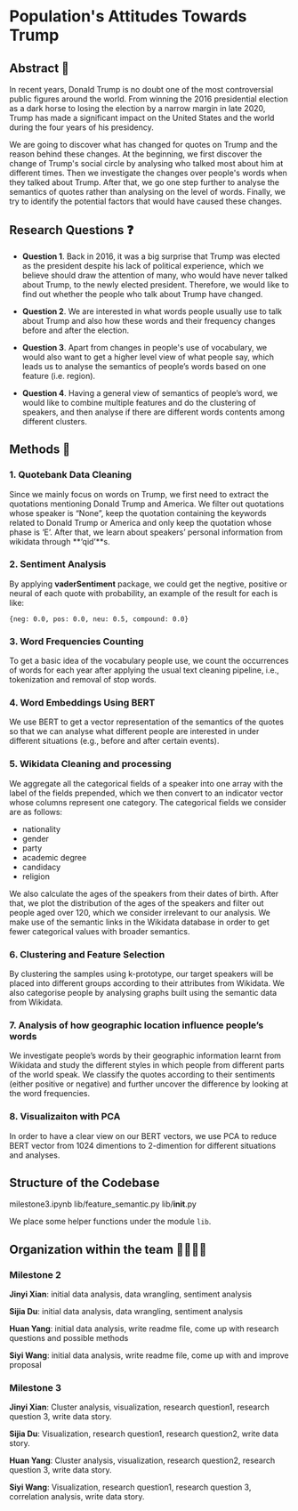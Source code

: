 # Population's Attitudes Towards Trump

## Abstract 📖

In recent years, Donald Trump is no doubt one of the most
controversial public figures around the world. From winning the 2016
presidential election as a dark horse to losing the election by a
narrow margin in late 2020, Trump has made a significant impact on
the United States and the world during the four years of his presidency.

We are going to discover what has changed for quotes on Trump and the reason behind these changes. At the beginning, we first discover the change of Trump's social circle by analysing who talked most about him at different times. Then we investigate the changes over people's words when they talked about Trump. After that, we go one step further to analyse the semantics of quotes rather than analysing on the level of words. Finally, we try to identify the potential factors that would have caused these changes.

## **Research Questions** ❓

- **Question 1**. Back in 2016, it was a big surprise that Trump was elected as the president despite his lack of political experience, which we believe should draw the attention of many, who would have never talked about Trump, to the newly elected president. Therefore, we would like to find out whether the people who talk about Trump have changed.

- **Question 2**. We are interested in what words people usually use to talk about Trump and also how these words and their frequency changes before and after the election.

- **Question 3**. Apart from changes in people's use of vocabulary, we would also want to get a higher level view of what people say, which leads us to analyse the semantics of people’s words based on one feature (i.e. region).

- **Question 4**. Having a general view of semantics of people’s word, we would like to combine multiple features and do the clustering of speakers, and then analyse if there are different words contents among different clusters.


##  **Methods** 🔨

### 1. **Quotebank Data Cleaning**

Since we mainly focus on words on Trump, we first need to extract the quotations mentioning Donald Trump and America. We filter out quotations whose speaker is “None”, keep the quotation containing the keywords related to Donald Trump or
America and only keep the quotation whose phase is ‘E’. After that,
we learn about speakers’ personal information from wikidata through
**‘qid’**s.

### 2. **Sentiment Analysis**

By applying **vaderSentiment** package, we could get the negtive, positive or neural of each quote with probability, an example of the result for each is like:

```{neg: 0.0, pos: 0.0, neu: 0.5, compound: 0.0}```

### 3. **Word Frequencies Counting**

To get a basic idea of the vocabulary people use, we count the occurrences of words for each year after applying the usual text cleaning pipeline, i.e., tokenization and removal of stop words.

### 4. **Word Embeddings Using BERT**

We use BERT to get a vector representation of the semantics of the
quotes so that we can analyse what different people are interested in
under different situations (e.g., before and after certain events).

### 5. **Wikidata Cleaning and processing**

We aggregate all the categorical fields of a speaker into one array
with the label of the fields prepended, which we then convert to an
indicator vector whose columns represent one category. The categorical
fields we consider are as follows:

 - nationality
 - gender
 - party
 - academic degree
 - candidacy
 - religion

We also calculate the ages of the speakers from their dates of
birth. After that, we plot the distribution of the ages of the
speakers and filter out people aged over 120, which we consider
irrelevant to our analysis. We make use of the semantic links in the Wikidata database in order to get fewer categorical values with broader semantics.

### 6. **Clustering and Feature Selection**

By clustering the samples using k-prototype, our target speakers will
be placed into different groups according to their attributes from
Wikidata. We also categorise people by analysing graphs built using
the semantic data from Wikidata.

### 7. **Analysis of how geographic location influence people’s words**  

We investigate people’s words by their geographic information learnt from Wikidata and study the different styles in which people from different parts of the world speak. We classify the quotes according to their sentiments (either positive or negative) and further uncover the difference by looking at the word frequencies.

### 8. **Visualizaiton with PCA**
In order to have a clear view on our BERT vectors, we use PCA to reduce BERT vector from 1024 dimentions to 2-dimention for different situations and analyses.

## **Structure of the Codebase**

milestone3.ipynb
lib/feature_semantic.py
lib/__init__.py

We place some helper functions under the module `lib`.

## **Organization within the team** 👨‍👩‍👧‍👦

### Milestone 2

**Jinyi Xian**: initial data analysis, data wrangling, sentiment
analysis

**Sijia Du**: initial data analysis, data wrangling, sentiment
analysis

**Huan Yang**: initial data analysis, write readme file, come up with
research questions and possible methods

**Siyi Wang**: initial data analysis, write readme file, come up with
and improve proposal

### Milestone 3

**Jinyi Xian**: Cluster analysis, visualization, research question1,
research question 3, write data story.

**Sijia Du**: Visualization, research question1, research question2,
write data story.

**Huan Yang**: Cluster analysis, visualization, research question2,
research question 3, write data story.

**Siyi Wang**: Visualization, research question1, research question 3,
correlation analysis, write data story.



